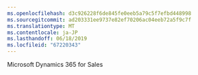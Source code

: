```yaml
---
ms.openlocfilehash: d3c926228f6de845fe0eeb5a79c5f7efbd448998
ms.sourcegitcommit: ad203331ee9737e82ef70206ac04eeb72a5f9c7f
ms.translationtype: MT
ms.contentlocale: ja-JP
ms.lasthandoff: 06/18/2019
ms.locfileid: "67220343"
---
```

Microsoft Dynamics 365 for Sales